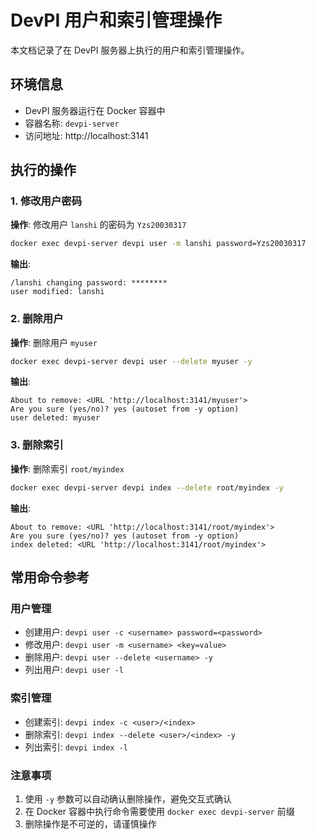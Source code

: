 # DevPI 用户和索引管理操作

本文档记录了在 DevPI 服务器上执行的用户和索引管理操作。

## 环境信息

- DevPI 服务器运行在 Docker 容器中
- 容器名称: `devpi-server`
- 访问地址: http://localhost:3141

## 执行的操作

### 1. 修改用户密码

**操作**: 修改用户 `lanshi` 的密码为 `Yzs20030317`

```bash
docker exec devpi-server devpi user -m lanshi password=Yzs20030317
```

**输出**:
```
/lanshi changing password: ********
user modified: lanshi
```

### 2. 删除用户

**操作**: 删除用户 `myuser`

```bash
docker exec devpi-server devpi user --delete myuser -y
```

**输出**:
```
About to remove: <URL 'http://localhost:3141/myuser'>
Are you sure (yes/no)? yes (autoset from -y option)
user deleted: myuser
```

### 3. 删除索引

**操作**: 删除索引 `root/myindex`

```bash
docker exec devpi-server devpi index --delete root/myindex -y
```

**输出**:
```
About to remove: <URL 'http://localhost:3141/root/myindex'>
Are you sure (yes/no)? yes (autoset from -y option)
index deleted: <URL 'http://localhost:3141/root/myindex'>
```

## 常用命令参考

### 用户管理

- 创建用户: `devpi user -c <username> password=<password>`
- 修改用户: `devpi user -m <username> <key=value>`
- 删除用户: `devpi user --delete <username> -y`
- 列出用户: `devpi user -l`

### 索引管理

- 创建索引: `devpi index -c <user>/<index>`
- 删除索引: `devpi index --delete <user>/<index> -y`
- 列出索引: `devpi index -l`

### 注意事项

1. 使用 `-y` 参数可以自动确认删除操作，避免交互式确认
2. 在 Docker 容器中执行命令需要使用 `docker exec devpi-server` 前缀
3. 删除操作是不可逆的，请谨慎操作